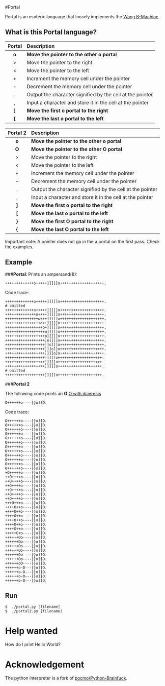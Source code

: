 #Portal

Portal is an esoteric language that loosely implements the [Wang B-Machine](http://en.wikipedia.org/wiki/Wang_B-machine).

## What is this Portal language?

| Portal      | Description                                                             |
|:---------:  | :-----------------------------------------------------------------------|
| **o**         | **Move the pointer to the other o portal**                                    |
| >           | Move the pointer to the right                                           |
| <           | Move the pointer to the left                                            |
| +           | Increment the memory cell under the pointer                             |
| -           | Decrement the memory cell under the pointer                             |
| .           | Output the character signified by the cell at the pointer               |
| ,           | Input a character and store it in the cell at the pointer               |
| **]**         | **Move the first o portal to the right**                                      |
| **[**         | **Move the last o portal to the left**                                        |

| Portal 2    | Description                                                             |
|:---------:  | :-----------------------------------------------------------------------|
| **o**         | **Move the pointer to the other o portal**                                    |
| **O**         | **Move the pointer to the other O portal**                                    |
| >           | Move the pointer to the right                                           |
| <           | Move the pointer to the left                                            |
| +           | Increment the memory cell under the pointer                             |
| -           | Decrement the memory cell under the pointer                             |
| .           | Output the character signified by the cell at the pointer               |
| ,           | Input a character and store it in the cell at the pointer               |
| **]**         | **Move the first o portal to the right**                                      |
| **[**         | **Move the last o portal to the left**                                        |
| **}**         | **Move the first O portal to the right**                                      |
| **{**         | **Move the last O portal to the left**                                        |

Important note: A pointer does not go in the a portal on the first pass. Check the examples.

## Example

###**Portal**: Prints an ampersand(&):
```
+++++++++++++o+++++]]]]]o++++++++++++++++++++. 
```

Code trace:
```
+++++++++++++o+++++]]]]]o++++++++++++++++++++.
# omitted
+++++++++++++o+++++]]]]]o++++++++++++++++++++.
++++++++++++++o++++]]]]]o++++++++++++++++++++.
+++++++++++++++o+++]]]]]o++++++++++++++++++++.
++++++++++++++++o++]]]]]o++++++++++++++++++++.
+++++++++++++++++o+]]]]]o++++++++++++++++++++.
++++++++++++++++++o]]]]]o++++++++++++++++++++.
++++++++++++++++++o]]]]]o++++++++++++++++++++.
++++++++++++++++++]o]]]]o++++++++++++++++++++.
++++++++++++++++++]]o]]]o++++++++++++++++++++.
++++++++++++++++++]]]o]]o++++++++++++++++++++.
++++++++++++++++++]]]]o]o++++++++++++++++++++.
++++++++++++++++++]]]]]o++++++++++++++++++++.
++++++++++++++++++]]]]]o++++++++++++++++++++.
++++++++++++++++++]]]]]o++++++++++++++++++++.
# omitted
++++++++++++++++++]]]]]o++++++++++++++++++++.
```

###**Portal 2**

The following code prints an **Ö** [O with diaeresis](http://en.wikipedia.org/wiki/%C3%96)
```
O++++++o----}}o]]O.
```

Code trace:
```
O++++++o----}}o]]O.
O++++++o----}}o]]O.
O++++++o----}}o]]O.
O++++++o----}}o]]O.
O++++++o----}}o]]O.
O++++++o----}}o]]O.
O++++++o----}}o]]O.
O++++++o----}}o]]O.
O++++++o----}}o]]O.
O++++++o----}}o]]O.
O++++++o----}}o]]O.
O++++++o----}}o]]O.
+O+++++o----}}o]]O.
++O++++o----}}o]]O.
++O++++o----}}o]]O.
++O++++o----}}o]]O.
++O++++o----}}o]]O.
++O++++o----}}o]]O.
++O++++o----}}o]]O.
+++O+++o----}}o]]O.
++++O++o----}}o]]O.
++++O++o----}}o]]O.
++++O++o----}}o]]O.
++++O++o----}}o]]O.
++++O++o----}}o]]O.
++++O++o----}}o]]O.
+++++O+o----}}o]]O.
++++++Oo----}}o]]O.
++++++Oo----}}o]]O.
++++++Oo----}}o]]O.
++++++Oo----}}o]]O.
++++++Oo----}}o]]O.
++++++Oo----}}o]]O.
++++++oO----}}o]]O.
++++++o-O---}}o]]O.
++++++o-O---}}o]]O.
++++++o-O---}}o]]O.
++++++o-O---}}o]]O.
```

## Run

```
$  ./portal.py [filename]
$  ./portal2.py [filename]
```

# Help wanted

How do I print Hello World?


# Acknowledgement

The python interpreter is a fork of [pocmo/Python-Brainfuck](https://github.com/pocmo/Python-Brainfuck).
